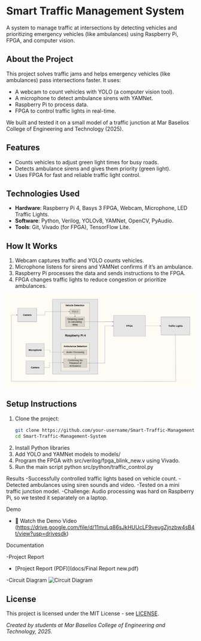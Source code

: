 # Smart Traffic Management System

A system to manage traffic at intersections by detecting vehicles and prioritizing emergency vehicles (like ambulances) using Raspberry Pi, FPGA, and computer vision.

## About the Project
This project solves traffic jams and helps emergency vehicles (like ambulances) pass intersections faster. It uses:
- A webcam to count vehicles with YOLO (a computer vision tool).
- A microphone to detect ambulance sirens with YAMNet.
- Raspberry Pi to process data.
- FPGA to control traffic lights in real-time.

We built and tested it on a small model of a traffic junction at Mar Baselios College of Engineering and Technology (2025).

## Features
- Counts vehicles to adjust green light times for busy roads.
- Detects ambulance sirens and gives them priority (green light).
- Uses FPGA for fast and reliable traffic light control.

## Technologies Used
- **Hardware**: Raspberry Pi 4, Basys 3 FPGA, Webcam, Microphone, LED Traffic Lights.
- **Software**: Python, Verilog, YOLOv8, YAMNet, OpenCV, PyAudio.
- **Tools**: Git, Vivado (for FPGA), TensorFlow Lite.

## How It Works
1. Webcam captures traffic and YOLO counts vehicles.
2. Microphone listens for sirens and YAMNet confirms if it’s an ambulance.
3. Raspberry Pi processes the data and sends instructions to the FPGA.
4. FPGA changes traffic lights to reduce congestion or prioritize ambulances.

![Block Diagram](docs/block_diagram.jpg)

## Setup Instructions
1. Clone the project:
   ```bash
   git clone https://github.com/your-username/Smart-Traffic-Management-System.git
   cd Smart-Traffic-Management-System
2. Install Python libraries
3. Add YOLO and YAMNet models to models/
4. Program the FPGA with src/verilog/fpga_blink_new.v using Vivado.
5. Run the main script
    python src/python/traffic_control.py

Results
-Successfully controlled traffic lights based on vehicle count.
-Detected ambulances using siren sounds and video.
-Tested on a mini traffic junction model.
-Challenge: Audio processing was hard on Raspberry Pi, so we tested it separately on a laptop.    

Demo
- 🎥 Watch the Demo Video (https://drive.google.com/file/d/11muLq86sJkHUUcLF9veugZjnzbw4sB4t/view?usp=drivesdk)


Documentation

-Project Report
- [Project Report (PDF)](docs/Final Report new.pdf)

-Circuit Diagram
![Circuit Diagram](docs/Circuit_Diagram.jpg)
## License
This project is licensed under the MIT License - see [LICENSE](LICENSE).

*Created by students at Mar Baselios College of Engineering and Technology, 2025.*
